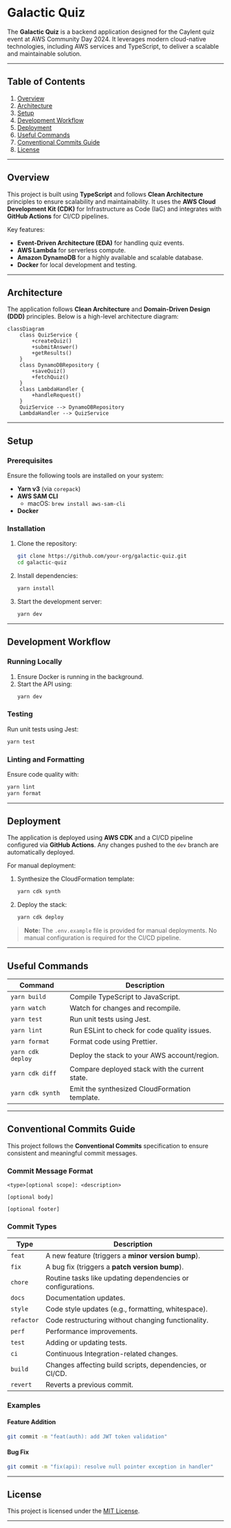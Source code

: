# Galactic Quiz

The **Galactic Quiz** is a backend application designed for the Caylent quiz event at AWS Community Day 2024. It leverages modern cloud-native technologies, including AWS services and TypeScript, to deliver a scalable and maintainable solution.

---

## Table of Contents
1. [Overview](#overview)
2. [Architecture](#architecture)
3. [Setup](#setup)
4. [Development Workflow](#development-workflow)
5. [Deployment](#deployment)
6. [Useful Commands](#useful-commands)
7. [Conventional Commits Guide](#conventional-commits-guide)
8. [License](#license)

---

## Overview

This project is built using **TypeScript** and follows **Clean Architecture** principles to ensure scalability and maintainability. It uses the **AWS Cloud Development Kit (CDK)** for Infrastructure as Code (IaC) and integrates with **GitHub Actions** for CI/CD pipelines.

Key features:
- **Event-Driven Architecture (EDA)** for handling quiz events.
- **AWS Lambda** for serverless compute.
- **Amazon DynamoDB** for a highly available and scalable database.
- **Docker** for local development and testing.

---

## Architecture

The application follows **Clean Architecture** and **Domain-Driven Design (DDD)** principles. Below is a high-level architecture diagram:

```mermaid
classDiagram
    class QuizService {
        +createQuiz()
        +submitAnswer()
        +getResults()
    }
    class DynamoDBRepository {
        +saveQuiz()
        +fetchQuiz()
    }
    class LambdaHandler {
        +handleRequest()
    }
    QuizService --> DynamoDBRepository
    LambdaHandler --> QuizService
```

---

## Setup

### Prerequisites

Ensure the following tools are installed on your system:
- **Yarn v3** (via `corepack`)
- **AWS SAM CLI**  
  - macOS: `brew install aws-sam-cli`
- **Docker**

### Installation

1. Clone the repository:
   ```bash
   git clone https://github.com/your-org/galactic-quiz.git
   cd galactic-quiz
   ```

2. Install dependencies:
   ```bash
   yarn install
   ```

3. Start the development server:
   ```bash
   yarn dev
   ```

---

## Development Workflow

### Running Locally

1. Ensure Docker is running in the background.
2. Start the API using:
   ```bash
   yarn dev
   ```

### Testing

Run unit tests using Jest:
```bash
yarn test
```

### Linting and Formatting

Ensure code quality with:
```bash
yarn lint
yarn format
```

---

## Deployment

The application is deployed using **AWS CDK** and a CI/CD pipeline configured via **GitHub Actions**. Any changes pushed to the `dev` branch are automatically deployed.

For manual deployment:
1. Synthesize the CloudFormation template:
   ```bash
   yarn cdk synth
   ```

2. Deploy the stack:
   ```bash
   yarn cdk deploy
   ```

> **Note:** The `.env.example` file is provided for manual deployments. No manual configuration is required for the CI/CD pipeline.

---

## Useful Commands

| Command               | Description                                         |
|-----------------------|-----------------------------------------------------|
| `yarn build`          | Compile TypeScript to JavaScript.                   |
| `yarn watch`          | Watch for changes and recompile.                    |
| `yarn test`           | Run unit tests using Jest.                          |
| `yarn lint`           | Run ESLint to check for code quality issues.        |
| `yarn format`         | Format code using Prettier.                         |
| `yarn cdk deploy`     | Deploy the stack to your AWS account/region.        |
| `yarn cdk diff`       | Compare deployed stack with the current state.      |
| `yarn cdk synth`      | Emit the synthesized CloudFormation template.       |

---

## Conventional Commits Guide

This project follows the **Conventional Commits** specification to ensure consistent and meaningful commit messages.

### Commit Message Format

```
<type>[optional scope]: <description>

[optional body]

[optional footer]
```

### Commit Types

| Type       | Description                                                   |
|------------|---------------------------------------------------------------|
| `feat`     | A new feature (triggers a **minor version bump**).            |
| `fix`      | A bug fix (triggers a **patch version bump**).                |
| `chore`    | Routine tasks like updating dependencies or configurations.   |
| `docs`     | Documentation updates.                                        |
| `style`    | Code style updates (e.g., formatting, whitespace).            |
| `refactor` | Code restructuring without changing functionality.            |
| `perf`     | Performance improvements.                                     |
| `test`     | Adding or updating tests.                                     |
| `ci`       | Continuous Integration-related changes.                       |
| `build`    | Changes affecting build scripts, dependencies, or CI/CD.      |
| `revert`   | Reverts a previous commit.                                    |

### Examples

#### Feature Addition
```bash
git commit -m "feat(auth): add JWT token validation"
```

#### Bug Fix
```bash
git commit -m "fix(api): resolve null pointer exception in handler"
```

---

## License

This project is licensed under the [MIT License](LICENSE).

---